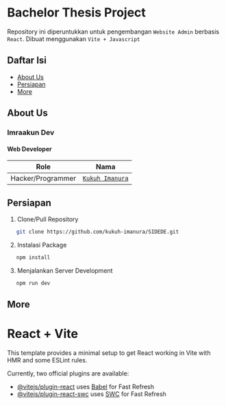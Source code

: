 # Bachelor Thesis Project

<!-- Copyright (c) 2023, Imraakun Dev -->
<!-- All rights reserved. -->

Repository ini diperuntukkan untuk pengembangan `Website Admin` berbasis `React`.
Dibuat menggunakan `Vite + Javascript`

## Daftar Isi

- [About Us](#about-us)
- [Persiapan](#persiapan)
- [More](#more)

## About Us

### Imraakun Dev

#### Web Developer

| Role              | Nama                                                       |
| ----------------- | ---------------------------------------------------------- |
| Hacker/Programmer | [`Kukuh Imanura`](https://www.instagram.com/kukuh-imanura) |

## Persiapan

1. Clone/Pull Repository

```bash
   git clone https://github.com/kukuh-imanura/SIDEDE.git
```

2. Instalasi Package

```bash
   npm install
```

3. Menjalankan Server Development

```bash
   npm run dev
```

## More

# React + Vite

This template provides a minimal setup to get React working in Vite with HMR and some ESLint rules.

Currently, two official plugins are available:

- [@vitejs/plugin-react](https://github.com/vitejs/vite-plugin-react/blob/main/packages/plugin-react/README.md) uses [Babel](https://babeljs.io/) for Fast Refresh
- [@vitejs/plugin-react-swc](https://github.com/vitejs/vite-plugin-react-swc) uses [SWC](https://swc.rs/) for Fast Refresh
